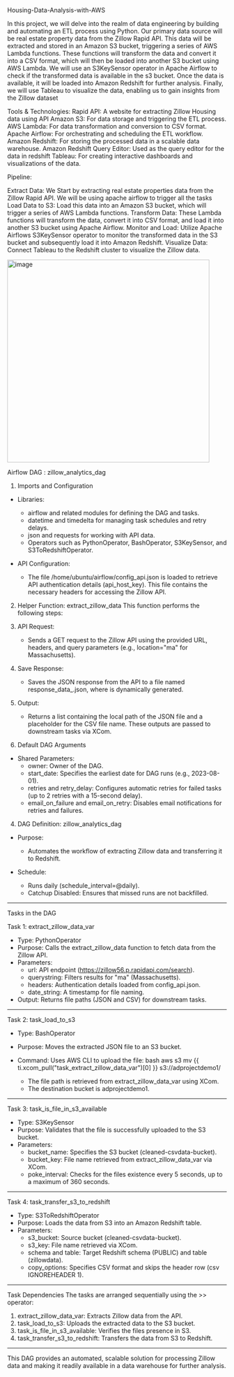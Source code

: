  Housing-Data-Analysis-with-AWS

In this project, we will delve into the realm of data engineering by building and automating an ETL process using Python. Our primary data source will be real estate property data from the Zillow Rapid API. This data will be extracted and stored in an Amazon S3 bucket, triggering a series of AWS Lambda functions. These functions will transform the data and convert it into a CSV format, which will then be loaded into another S3 bucket using AWS Lambda. We will use an S3KeySensor operator in Apache Airflow to check if the transformed data is available in the s3 bucket. Once the data is available, it will be loaded into Amazon Redshift for further analysis. Finally, we will use Tableau to visualize the data, enabling us to gain insights from the Zillow dataset

Tools & Technologies:
Rapid API: A website for extracting Zillow Housing data using API
Amazon S3: For data storage and triggering the ETL process.
AWS Lambda: For data transformation and conversion to CSV format.
Apache Airflow: For orchestrating and scheduling the ETL workflow.
Amazon Redshift: For storing the processed data in a scalable data warehouse.
Amazon Redshift Query Editor: Used as the query editor for the data in redshift 
Tableau: For creating interactive dashboards and visualizations of the data.

Pipeline:

Extract Data: We Start by extracting real estate properties data from the Zillow Rapid API. We will be using apache airflow to trigger all the tasks
Load Data to S3: Load this data into an Amazon S3 bucket, which will trigger a series of AWS Lambda functions.
Transform Data: These Lambda functions will transform the data, convert it into CSV format, and load it into another S3 bucket using Apache Airflow.
Monitor and Load: Utilize Apache Airflows S3KeySensor operator to monitor the transformed data in the S3 bucket and subsequently load it into Amazon Redshift.
Visualize Data: Connect Tableau to the Redshift cluster to visualize the Zillow data.

 <img width="464" alt="image" src="https://github.com/user-attachments/assets/040a6a2e-546e-43c1-ac80-699b466a8720">


 Airflow DAG : zillow_analytics_dag
 1. Imports and Configuration
- Libraries:
  - airflow and related modules for defining the DAG and tasks.
  - datetime and timedelta for managing task schedules and retry delays.
  - json and requests for working with API data.
  - Operators such as PythonOperator, BashOperator, S3KeySensor, and S3ToRedshiftOperator.

- API Configuration:
  - The file /home/ubuntu/airflow/config_api.json is loaded to retrieve API authentication details (api_host_key). This file contains the necessary headers for accessing the Zillow API.

 2. Helper Function: extract_zillow_data
This function performs the following steps:
1. API Request:
   - Sends a GET request to the Zillow API using the provided URL, headers, and query parameters (e.g., location="ma" for Massachusetts).

2. Save Response:
   - Saves the JSON response from the API to a file named response_data_<timestamp>.json, where <timestamp> is dynamically generated.

3. Output:
   - Returns a list containing the local path of the JSON file and a placeholder for the CSV file name. These outputs are passed to downstream tasks via XCom.

 3. Default DAG Arguments
- Shared Parameters:
  - owner: Owner of the DAG.
  - start_date: Specifies the earliest date for DAG runs (e.g., 2023-08-01).
  - retries and retry_delay: Configures automatic retries for failed tasks (up to 2 retries with a 15-second delay).
  - email_on_failure and email_on_retry: Disables email notifications for retries and failures.

 4. DAG Definition: zillow_analytics_dag
- Purpose:
  - Automates the workflow of extracting Zillow data and transferring it to Redshift.

- Schedule:
  - Runs daily (schedule_interval=@daily).
  - Catchup Disabled: Ensures that missed runs are not backfilled.

---

 Tasks in the DAG

 Task 1: extract_zillow_data_var
- Type: PythonOperator
- Purpose: Calls the extract_zillow_data function to fetch data from the Zillow API.
- Parameters:
  - url: API endpoint (https://zillow56.p.rapidapi.com/search).
  - querystring: Filters results for "ma" (Massachusetts).
  - headers: Authentication details loaded from config_api.json.
  - date_string: A timestamp for file naming.
- Output: Returns file paths (JSON and CSV) for downstream tasks.

---

 Task 2: task_load_to_s3
- Type: BashOperator
- Purpose: Moves the extracted JSON file to an S3 bucket.
- Command: Uses AWS CLI to upload the file:
  bash
  aws s3 mv {{ ti.xcom_pull("task_extract_zillow_data_var")[0] }} s3://adprojectdemo1/
  
  - The file path is retrieved from extract_zillow_data_var using XCom.
  - The destination bucket is adprojectdemo1.

---

 Task 3: task_is_file_in_s3_available
- Type: S3KeySensor
- Purpose: Validates that the file is successfully uploaded to the S3 bucket.
- Parameters:
  - bucket_name: Specifies the S3 bucket (cleaned-csvdata-bucket).
  - bucket_key: File name retrieved from extract_zillow_data_var via XCom.
  - poke_interval: Checks for the files existence every 5 seconds, up to a maximum of 360 seconds.

---

 Task 4: task_transfer_s3_to_redshift
- Type: S3ToRedshiftOperator
- Purpose: Loads the data from S3 into an Amazon Redshift table.
- Parameters:
  - s3_bucket: Source bucket (cleaned-csvdata-bucket).
  - s3_key: File name retrieved via XCom.
  - schema and table: Target Redshift schema (PUBLIC) and table (zillowdata).
  - copy_options: Specifies CSV format and skips the header row (csv IGNOREHEADER 1).

---

 Task Dependencies
The tasks are arranged sequentially using the >> operator:
1. extract_zillow_data_var: Extracts Zillow data from the API.
2. task_load_to_s3: Uploads the extracted data to the S3 bucket.
3. task_is_file_in_s3_available: Verifies the files presence in S3.
4. task_transfer_s3_to_redshift: Transfers the data from S3 to Redshift.

---

This DAG provides an automated, scalable solution for processing Zillow data and making it readily 
available in a data warehouse for further analysis.

